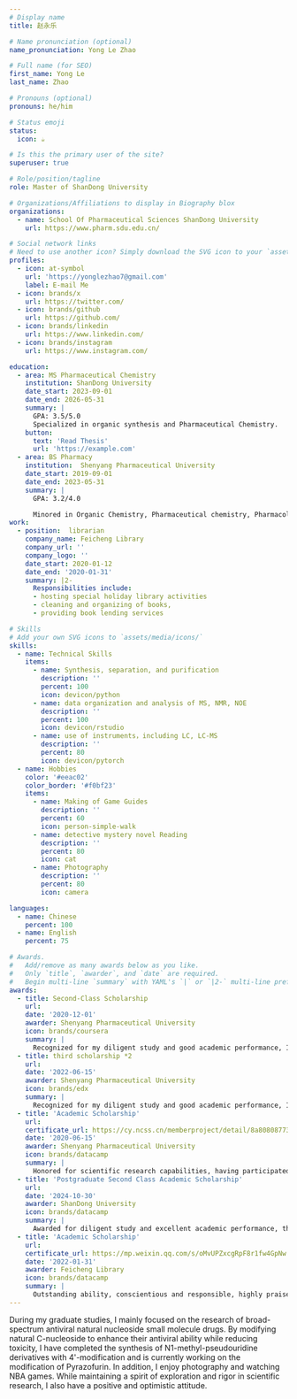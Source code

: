 ```yaml
---
# Display name
title: 赵永乐

# Name pronunciation (optional)
name_pronunciation: Yong Le Zhao

# Full name (for SEO)
first_name: Yong Le
last_name: Zhao

# Pronouns (optional)
pronouns: he/him

# Status emoji
status:
  icon: ☕️

# Is this the primary user of the site?
superuser: true

# Role/position/tagline
role: Master of ShanDong University

# Organizations/Affiliations to display in Biography blox
organizations:
  - name: School Of Pharmaceutical Sciences ShanDong University
    url: https://www.pharm.sdu.edu.cn/

# Social network links
# Need to use another icon? Simply download the SVG icon to your `assets/media/icons/` folder.
profiles:
  - icon: at-symbol
    url: 'https://yonglezhao7@gmail.com'
    label: E-mail Me
  - icon: brands/x
    url: https://twitter.com/
  - icon: brands/github
    url: https://github.com/
  - icon: brands/linkedin
    url: https://www.linkedin.com/
  - icon: brands/instagram
    url: https://www.instagram.com/

education:
  - area: MS Pharmaceutical Chemistry
    institution: ShanDong University
    date_start: 2023-09-01
    date_end: 2026-05-31
    summary: |
      GPA: 3.5/5.0
      Specialized in organic synthesis and Pharmaceutical Chemistry. 
    button:
      text: 'Read Thesis'
      url: 'https://example.com'
  - area: BS Pharmacy
    institution:  Shenyang Pharmaceutical University
    date_start: 2019-09-01
    date_end: 2023-05-31
    summary: |
      GPA: 3.2/4.0

      Minored in Organic Chemistry, Pharmaceutical chemistry, Pharmacology, Pharmaceutical 
work:
  - position:  librarian
    company_name: Feicheng Library
    company_url: ''
    company_logo: ''
    date_start: 2020-01-12
    date_end: '2020-01-31'
    summary: |2-
      Responsibilities include:
      - hosting special holiday library activities
      - cleaning and organizing of books, 
      - providing book lending services

# Skills
# Add your own SVG icons to `assets/media/icons/`
skills:
  - name: Technical Skills
    items:
      - name: Synthesis, separation, and purification
        description: ''
        percent: 100
        icon: devicon/python
      - name: data organization and analysis of MS, NMR, NOE
        description: ''
        percent: 100
        icon: devicon/rstudio
      - name: use of instruments，including LC, LC-MS
        description: ''
        percent: 80
        icon: devicon/pytorch
  - name: Hobbies
    color: '#eeac02'
    color_border: '#f0bf23'
    items:
      - name: Making of Game Guides
        description: ''
        percent: 60
        icon: person-simple-walk
      - name: detective mystery novel Reading
        description: ''
        percent: 80
        icon: cat
      - name: Photography
        description: ''
        percent: 80
        icon: camera

languages:
  - name: Chinese
    percent: 100
  - name: English
    percent: 75

# Awards.
#   Add/remove as many awards below as you like.
#   Only `title`, `awarder`, and `date` are required.
#   Begin multi-line `summary` with YAML's `|` or `|2-` multi-line prefix and indent 2 spaces below.
awards:
  - title: Second-Class Scholarship
    url: 
    date: '2020-12-01'
    awarder: Shenyang Pharmaceutical University
    icon: brands/coursera
    summary: |
      Recognized for my diligent study and good academic performance, I systematically studied the relevant knowledge of organic chemistry during that term.
  - title: third scholarship *2
    url: 
    date: '2022-06-15'
    awarder: Shenyang Pharmaceutical University
    icon: brands/edx
    summary: |
      Recognized for my diligent study and good academic performance, I have systematically studied the relevant knowledge in pharmacy, including pharmaceutical chemistry, pharmacology, and pharmaceutics.
  - title: 'Academic Scholarship'
    url: 
    certificate_url: https://cy.ncss.cn/memberproject/detail/8a808087737afc7001737ba816a15114
    date: '2020-06-15'
    awarder: Shenyang Pharmaceutical University
    icon: brands/datacamp
    summary: |
      Honored for scientific research capabilities, having participated in a national-level university student innovation and entrepreneurship program.
  - title: 'Postgraduate Second Class Academic Scholarship'
    url: 
    date: '2024-10-30'
    awarder: ShanDong University
    icon: brands/datacamp
    summary: |
      Awarded for diligent study and excellent academic performance, this semester I have acquired the knowledge of organic chemistry and medicinal chemistry necessary for conducting scientific research in medicinal chemistry.
  - title: 'Academic Scholarship'
    url: 
    certificate_url: https://mp.weixin.qq.com/s/oMvUPZxcgRpF8r1fw4GpNw
    date: '2022-01-31'
    awarder: Feicheng Library
    icon: brands/datacamp
    summary: |
      Outstanding ability, conscientious and responsible, highly praised by borrowers.
---
```


During my graduate studies, I mainly focused on the research of broad-spectrum antiviral natural nucleoside small molecule drugs. By modifying natural C-nucleoside to enhance their antiviral ability while reducing toxicity, I have completed the synthesis of N1-methyl-pseudouridine derivatives with 4'-modification and is currently working on the modification of Pyrazofurin. In addition, I enjoy photography and watching NBA games. While maintaining a spirit of exploration and rigor in scientific research, I also have a positive and optimistic attitude.
